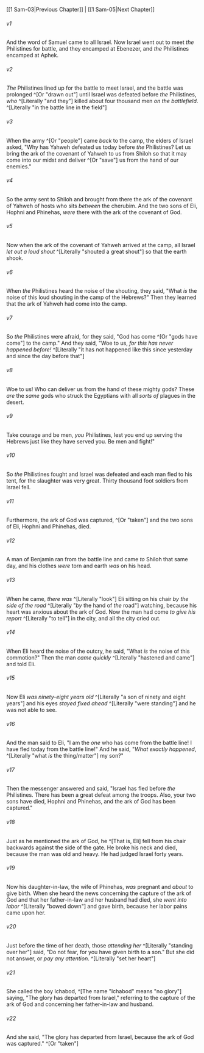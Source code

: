 ﻿---
aliases:
  - 1 Samuel 4
---

[[1 Sam-03|Previous Chapter]] | [[1 Sam-05|Next Chapter]]

###### v1
And the word of Samuel came to all Israel. Now Israel went out to meet _the_ Philistines for battle, and they encamped at Ebenezer, and _the_ Philistines encamped at Aphek.

###### v2
_The_ Philistines lined up for the battle to meet Israel, and the battle was prolonged ^[Or "drawn out"] until Israel was defeated before _the_ Philistines, _who_ ^[Literally "and they"] killed about four thousand men _on the battlefield_. ^[Literally "in the battle line in the field"]

###### v3
When the army ^[Or "people"] came _back_ to the camp, the elders of Israel asked, "Why has Yahweh defeated us today before _the_ Philistines? Let us bring the ark of the covenant of Yahweh to us from Shiloh so that it may come into our midst and deliver ^[Or "save"] us from the hand of our enemies."

###### v4
So the army sent to Shiloh and brought from there the ark of the covenant of Yahweh of hosts who sits _between_ the cherubim. And the two sons of Eli, Hophni and Phinehas, _were_ there with the ark of the covenant of God.

###### v5
Now when the ark of the covenant of Yahweh arrived at the camp, all Israel _let out a loud shout_ ^[Literally "shouted a great shout"] so that the earth shook.

###### v6
When _the_ Philistines heard the noise of the shouting, they said, "What _is_ the noise of this loud shouting in the camp of the Hebrews?" Then they learned that the ark of Yahweh had come into the camp.

###### v7
So _the_ Philistines were afraid, for they said, "God has come ^[Or "gods have come"] to the camp." And they said, "Woe to us, _for this has never happened before!_ ^[Literally "it has not happened like this since yesterday and since the day before that"]

###### v8
Woe to us! Who can deliver us from the hand of these mighty gods? These _are_ the _same_ gods who struck the Egyptians with all _sorts of_ plagues in the desert.

###### v9
Take courage and be men, _you_ Philistines, lest you end up serving the Hebrews just like they have served you. Be men and fight!"

###### v10
So _the_ Philistines fought and Israel was defeated and each man fled to his tent, for the slaughter was very great. Thirty thousand foot soldiers from Israel fell.

###### v11
Furthermore, the ark of God was captured, ^[Or "taken"] and the two sons of Eli, Hophni and Phinehas, died.

###### v12
A man of Benjamin ran from the battle line and came _to_ Shiloh that same day, and his clothes _were_ torn and earth _was_ on his head.

###### v13
When he came, _there was_ ^[Literally "look"] Eli sitting on his chair _by the side of the road_ ^[Literally "_by_ the hand of _the_ road"] watching, because his heart was anxious about the ark of God. Now the man had come _to give his report_ ^[Literally "to tell"] in the city, and all the city cried out.

###### v14
When Eli heard the noise of the outcry, he said, "What _is_ the noise of this commotion?" Then the man _came quickly_ ^[Literally "hastened and came"] and told Eli.

###### v15
Now Eli _was_ _ninety-eight years old_ ^[Literally "a son of ninety and eight years"] and his eyes _stayed fixed ahead_ ^[Literally "were standing"] and he was not able to see.

###### v16
And the man said to Eli, "I am the _one_ who has come from the battle line! I have fled today from the battle line!" And he said, "_What exactly happened_, ^[Literally "what _is_ the thing/matter"] my son?"

###### v17
Then the messenger answered and said, "Israel has fled before _the_ Philistines. There has been a great defeat among the troops. Also, your two sons have died, Hophni and Phinehas, and the ark of God has been captured."

###### v18
Just as he mentioned the ark of God, he ^[That is, Eli] fell from his chair backwards against the side of the gate. He broke his neck and died, because the man was old and heavy. He had judged Israel forty years.

###### v19
Now his daughter-in-law, the wife of Phinehas, _was_ pregnant and _about_ to give birth. When she heard the news concerning the capture of the ark of God and that her father-in-law and her husband had died, she _went into labor_ ^[Literally "bowed down"] and gave birth, because her labor pains came upon her.

###### v20
Just before the time of her death, those _attending her_ ^[Literally "standing over her"] said, "Do not fear, for you have given birth to a son." But she did not answer, or _pay any attention_. ^[Literally "set her heart"]

###### v21
She called the boy Ichabod, ^[The name "Ichabod" means "no glory"] saying, "The glory has departed from Israel," referring to the capture of the ark of God and concerning her father-in-law and husband.

###### v22
And she said, "The glory has departed from Israel, because the ark of God was captured." ^[Or "taken"]